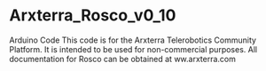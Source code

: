 Arxterra_Rosco_v0_10
====================

Arduino Code
This code is for the Arxterra Telerobotics Community Platform. It is intended to be used for non-commercial purposes. 
All documentation for Rosco can be obtained at ww.arxterra.com

